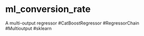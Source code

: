 # ml_conversion_rate
A multi-output regressor #CatBoostRegressor #RegressorChain #Multioutput #sklearn
